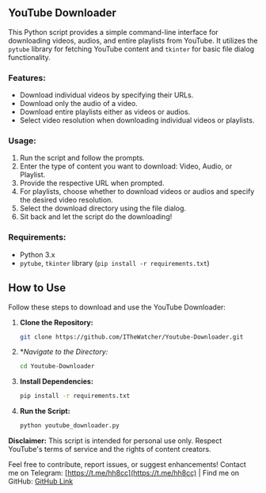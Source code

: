 ## YouTube Downloader

This Python script provides a simple command-line interface for downloading videos, audios, and entire playlists from YouTube. It utilizes the `pytube` library for fetching YouTube content and `tkinter` for basic file dialog functionality.

### Features:
- Download individual videos by specifying their URLs.
- Download only the audio of a video.
- Download entire playlists either as videos or audios.
- Select video resolution when downloading individual videos or playlists.

### Usage:
1. Run the script and follow the prompts.
2. Enter the type of content you want to download: Video, Audio, or Playlist.
3. Provide the respective URL when prompted.
4. For playlists, choose whether to download videos or audios and specify the desired video resolution.
5. Select the download directory using the file dialog.
6. Sit back and let the script do the downloading!

### Requirements:
- Python 3.x
- `pytube`, `tkinter` library (`pip install -r requirements.txt`)

## How to Use

Follow these steps to download and use the YouTube Downloader:

1. **Clone the Repository:**
   ```bash
   git clone https://github.com/ITheWatcher/Youtube-Downloader.git

2. **Navigate to the Directory:*
   ```bash
   cd Youtube-Downloader

3. **Install Dependencies:**
   ```bash
   pip install -r requirements.txt

4. **Run the Script:**
   ```bash
   python youtube_downloader.py


**Disclaimer:** This script is intended for personal use only. Respect YouTube's terms of service and the rights of content creators.

Feel free to contribute, report issues, or suggest enhancements! Contact me on Telegram: [https://t.me/hh8cc](https://t.me/hh8cc) | Find me on GitHub: [GitHub Link](https://github.com/ITheWatcher)


